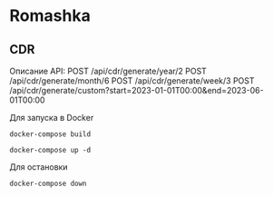# Romashka
## CDR

Описание API:
POST /api/cdr/generate/year/2
POST /api/cdr/generate/month/6
POST /api/cdr/generate/week/3
POST /api/cdr/generate/custom?start=2023-01-01T00:00&end=2023-06-01T00:00

Для запуска в Docker

```
docker-compose build
```

```
docker-compose up -d
```

Для остановки

```
docker-compose down
```
